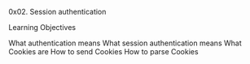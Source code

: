 0x02. Session authentication

Learning Objectives

What authentication means
What session authentication means
What Cookies are
How to send Cookies
How to parse Cookies
